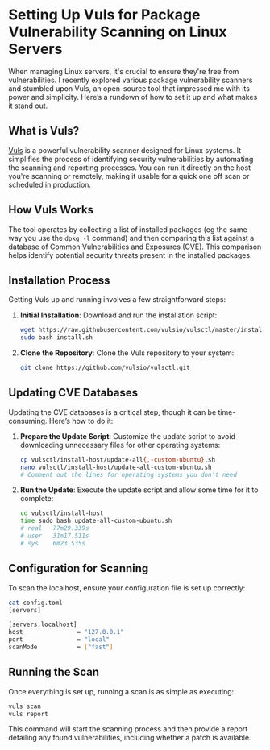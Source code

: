 # Setting Up Vuls for Package Vulnerability Scanning on Linux Servers

When managing Linux servers, it's crucial to ensure they're free from vulnerabilities. I recently explored various package vulnerability scanners and stumbled upon Vuls, an open-source tool that impressed me with its power and simplicity. Here’s a rundown of how to set it up and what makes it stand out.

## What is Vuls?

[Vuls](https://vuls.io/) is a powerful vulnerability scanner designed for Linux systems. It simplifies the process of identifying security vulnerabilities by automating the scanning and reporting processes. You can run it directly on the host you're scanning or remotely, making it usable for a quick one off scan or scheduled in production.

## How Vuls Works

The tool operates by collecting a list of installed packages (eg the same way you use the `dpkg -l` command) and then comparing this list against a database of Common Vulnerabilities and Exposures (CVE). This comparison helps identify potential security threats present in the installed packages.

## Installation Process

Getting Vuls up and running involves a few straightforward steps:

1. **Initial Installation**:
   Download and run the installation script:
   ```bash
   wget https://raw.githubusercontent.com/vulsio/vulsctl/master/install-host/install.sh
   sudo bash install.sh
   ```

2. **Clone the Repository**:
   Clone the Vuls repository to your system:
   ```bash
   git clone https://github.com/vulsio/vulsctl.git
   ```

## Updating CVE Databases

Updating the CVE databases is a critical step, though it can be time-consuming. Here’s how to do it:

1. **Prepare the Update Script**:
   Customize the update script to avoid downloading unnecessary files for other operating systems:
   ```bash
   cp vulsctl/install-host/update-all{,-custom-ubuntu}.sh
   nano vulsctl/install-host/update-all-custom-ubuntu.sh
   # Comment out the lines for operating systems you don't need
   ```

2. **Run the Update**:
   Execute the update script and allow some time for it to complete:
   ```bash
   cd vulsctl/install-host
   time sudo bash update-all-custom-ubuntu.sh
   # real	77m29.339s
   # user	31m17.511s
   # sys	6m23.535s
   ```

## Configuration for Scanning

To scan the localhost, ensure your configuration file is set up correctly:
```bash
cat config.toml
[servers]

[servers.localhost]
host               = "127.0.0.1"
port               = "local"
scanMode           = ["fast"]
```

## Running the Scan

Once everything is set up, running a scan is as simple as executing:
```bash
vuls scan
vuls report
```

This command will start the scanning process and then provide a report detailing any found vulnerabilities, including whether a patch is available.

